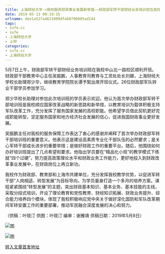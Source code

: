 ```yaml
---
title: 上海财经大学->我校服务财政事业发展新举措——财政部军转干部财经业务培训班在我校开班 | sufe.cc
date: 2019-05-13 00:19:15
urlname: dee1a527a4621009dfa60790005ad144
tags: 
- sufe.cc
- sufe
- 上海财经大学
- 上财
categories:
- sufe.cc
- 上海财经大学
---
```



5月7日上午，财政部军转干部财经业务培训班在我校中山北一路校区顺利开班。财政部干部教育中心主任吴振鹏，人事教育司教育与工资处处长刘娜，上海财经大学校长助理郑少华，继续教育学院院长谭予絮出席开班仪式。26位财政部军队转业干部学员参加学习。

郑少华校长助理对参加此次培训班的学员表示欢迎。他认为首次举办财政部军转干部培训班是我校顺应国家改革战略的新思路和新举措，以教育培训为载体积极支持军队改革工作，充分发挥了服务国家发展的高校职能。他希望学员借此契机更好完成职能转型，坚定服务国家和地方经济社会发展的信心，促进我国财政事业更好发展。

吴振鹏主任对我校的服务保障工作表达了衷心的感谢并阐释了首次举办财政部军转干部培训班的重要意义。他表示这是建设高素质专业化干部队伍的必然要求；是关心军转干部成长进步的重要举措；是做好财政工作的重要平台。随后，他围绕如何办好培训班提出了几点希望和要求。他指出学员要在“精品化小班”的教学模式下练就“四个过硬”，努力提高政策理论水平和财政业务工作能力，更好地投入到财政改革事业发展中，在财政岗位上再立新功。

我校作为财政部、教育部和上海市共建单位，充分发挥我校教学优势，以促进军转干部“人岗相适、转型发展”为目标导向，为学员量身打造一个多月的培养方案。课程紧紧围绕“转型发展”的主题，突出财政基本知识、基本业务、基本技能的主线，采取分段式培训，开设了理论教育和党性教育、财经知识拓展、财政业务提升、综合能力培养四个模块，体现了我校积极响应党中央关于做好深化国防和军队改革期间军转安置工作的重要部署，推动军民融合深度发展的决心和努力。

（供稿：叶晓汀 供图：叶晓汀 编审：谢雅靖 供稿日期：2019年5月8日）



![图](http://news.sufe.edu.cn/_upload/article/images/27/cf/1f4f4caa4662b72d81d7b12dc105/5925e926-f679-4311-8b11-6e64e49ac7fe.jpg)

![图](http://news.sufe.edu.cn/_upload/article/images/27/cf/1f4f4caa4662b72d81d7b12dc105/b3e57507-e346-494d-86e3-9ed8a0505d60.jpg)

[转入文章首发地址](http://news.sufe.edu.cn/d4/65/c179a119909/page.htm)